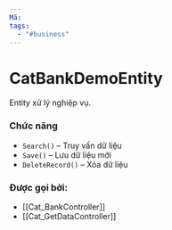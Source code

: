 ```yaml
---
Mã: 
tags:
  - "#business"
---
```

# CatBankDemoEntity

Entity xử lý nghiệp vụ.

### Chức năng
- `Search()` – Truy vấn dữ liệu
- `Save()` – Lưu dữ liệu mới
- `DeleteRecord()` – Xóa dữ liệu

### Được gọi bởi:
- [[Cat_BankController]]
- [[Cat_GetDataController]]
